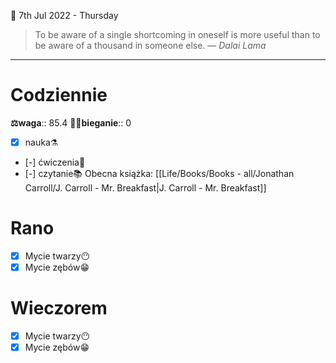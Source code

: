 📅 7th Jul 2022 - Thursday

> To be aware of a single shortcoming in oneself is more useful than to be aware of a thousand in someone else.
> — <cite>Dalai Lama</cite>
---
# Codziennie
**⚖waga**:: 85.4
**🏃‍♂️bieganie**:: 0
- [x] nauka⚗
- [-] ćwiczenia💪
- [-] czytanie📚 Obecna książka: [[Life/Books/Books - all/Jonathan Carroll/J. Carroll - Mr. Breakfast|J. Carroll - Mr. Breakfast]]
# Rano
- [x] Mycie twarzy😶
- [x] Mycie zębów😁
# Wieczorem
- [x] Mycie twarzy😶
- [x] Mycie zębów😁